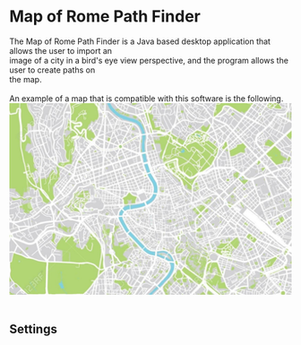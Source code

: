 # Map of Rome Path Finder
The Map of Rome Path Finder is a Java based desktop application that allows the user to import an <br>
image of a city in a bird's eye view perspective, and the program allows the user to create paths on <br>
the map. <br>
<br>
An example of a map that is compatible with this software is the following.<br>
![Rome](src/main/resources/images/rome.jpg) <br>
<br>
<h2> Settings </h2>
